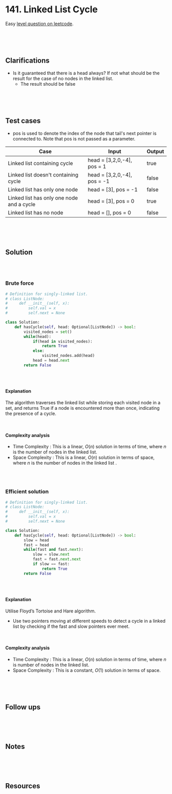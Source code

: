 # 141. Linked List Cycle

Easy [level question on leetcode](https://leetcode.com/problems/linked-list-cycle/description/).

<br>
<br>
<br>

## Clarifications

- Is it guaranteed that there is a head always? If not what should be the result for the case of no nodes in the linked list.
  - The result should be false

<br>
<br>
<br>

## Test cases

- pos is used to denote the index of the node that tail's next pointer is connected to. Note that pos is not passed as a parameter.

| Case                                      | Input                       | Output |
| ----------------------------------------- | --------------------------- | ------ |
| Linked list containing cycle              | head = [3,2,0,-4], pos = 1  | true   |
| Linked list doesn't containing cycle      | head = [3,2,0,-4], pos = -1 | false  |
| Linked list has only one node             | head = [3], pos = -1        | false  |
| Linked list has only one node and a cycle | head = [3], pos = 0         | true   |
| Linked list has no node                   | head = [], pos = 0          | false  |

<br>
<br>
<br>

## Solution

<br>
<br>

### Brute force

```py
# Definition for singly-linked list.
# class ListNode:
#     def __init__(self, x):
#         self.val = x
#         self.next = None

class Solution:
    def hasCycle(self, head: Optional[ListNode]) -> bool:
        visited_nodes = set()
        while(head):
            if(head in visited_nodes):
                return True
            else:
                visited_nodes.add(head)
            head = head.next
        return False
```

```cpp

```

<br>

#### Explanation

The algorithm traverses the linked list while storing each visited node in a set, and returns True if a node is encountered more than once, indicating the presence of a cycle.

<br>

#### Complexity analysis

- Time Complexity : This is a linear, $O(n)$ solution in terms of time, where $n$ is the number of nodes in the linked list.
- Space Complexity : This is a linear, $O(n)$ solution in terms of space, where $n$ is the number of nodes in the linked list .

<br>
<br>

### Efficient solution

```py
# Definition for singly-linked list.
# class ListNode:
#     def __init__(self, x):
#         self.val = x
#         self.next = None

class Solution:
    def hasCycle(self, head: Optional[ListNode]) -> bool:
        slow = head
        fast = head
        while(fast and fast.next):
            slow = slow.next
            fast = fast.next.next
            if slow == fast:
                return True
        return False
```

```cpp

```

<br>

#### Explanation

Utilise Floyd’s Tortoise and Hare algorithm.

- Use two pointers moving at different speeds to detect a cycle in a linked list by checking if the fast and slow pointers ever meet.

<br>

#### Complexity analysis

- Time Complexity : This is a linear, $O(n)$ solution in terms of time, where $n$ is number of nodes in the linked list.
- Space Complexity : This is a constant, $O(1)$ solution in terms of space.

<br>
<br>
<br>

## Follow ups

<br>
<br>
<br>

## Notes

<br>
<br>
<br>

## Resources

<br>
<br>
<br>
